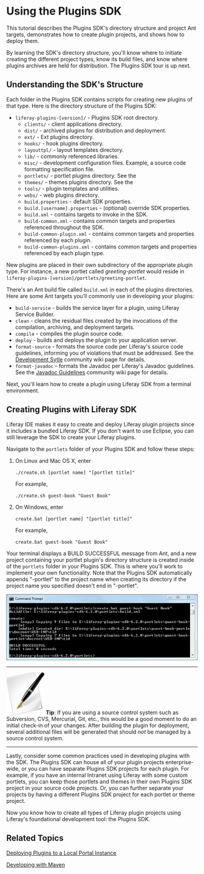 # Using the Plugins SDK [](id=using-the-plugins-sdk-lp-6-2-develop-tutorial)

This tutorial describes the Plugins SDK's directory structure and project Ant
targets, demonstrates how to create plugin projects, and shows how to deploy
them. 

By learning the SDK's directory structure, you'll know where to initiate
creating the different project types, know its build files, and know where
plugins archives are held for distribution. The Plugins SDK tour is up next. 

## Understanding the SDK's Structure

Each folder in the Plugins SDK contains scripts for creating new plugins of that
type. Here is the directory structure of the Plugins SDK: 

- `liferay-plugins-[version]/` - Plugins SDK root directory. 
    - `clients/` - client applications directory. 
    - `dist/` - archived plugins for distribution and deployment. 
    - `ext/` - Ext plugins directory. <!-- TODO See the [Ext Plugins
    tutorial](http://www.liferay.com) for details.--> 
    - `hooks/` - hook plugins directory. <!-- TODO See the [Hook Plugins
    tutorial](http://www.liferay.com) for details.--> 
    - `layouttpl/` - layout templates directory. <!-- TODO See the [Layout
    Templates tutorial](http://www.liferay.com) for details.-->  
    - `lib/` - commonly referenced libraries. 
    - `misc/` - development configuration files. Example, a source code
      formatting specification file. 
    - `portlets/` - portlet plugins directory. See the <!-- TODO [Portlets
    tutorial](http://www.liferay.com) for details. -->
    - `themes/` - themes plugins directory. See the <!-- TODO [Themes
    tutorial](http://www.liferay.com) for details.--> 
    - `tools/` - plugin templates and utilities. 
    - `webs/` - web plugins directory. 
    - `build.properties` - default SDK properties. 
    - `build.[username].properties` - (optional) override SDK properties. 
    - `build.xml` - contains targets to invoke in the SDK. 
    - `build-common.xml` - contains common targets and properties referenced
      throughout the SDK. 
    - `build-common-plugin.xml` - contains common targets and properties
      referenced by each plugin. 
    - `build-common-plugins.xml` - contains common targets and properties
      referenced by each plugin type. 

New plugins are placed in their own subdirectory of the appropriate plugin type.
For instance, a new portlet called *greeting-portlet* would reside in
`liferay-plugins-[version]/portlets/greeting-portlet`. 

There's an Ant build file called `build.xml` in each of the plugins
directories. Here are some Ant targets you'll commonly use in developing your
plugins: 

- `build-service` - builds the service layer for a plugin, using Liferay Service
  Builder. 
- `clean` - cleans the residual files created by the invocations of the
  compilation, archiving, and deployment targets. 
- `compile` - compiles the plugin source code. 
- `deploy` - builds and deploys the plugin to your application server. 
- `format-source` - formats the source code per Liferay's source code
  guidelines, informing you of violations that must be addressed. See the
  [Development Sytle](http://www.liferay.com/community/wiki/-/wiki/Main/Development+Style#section-Development+Style-Format+Source)
  community wiki page for details. 
- `format-javadoc` - formats the Javadoc per Liferay's Javadoc guidelines. See
  the [Javadoc Guidelines](http://www.liferay.com/community/wiki/-/wiki/Main/Javadoc+Guidelines)
  community wiki page for details.

Next, you'll learn how to create a plugin using Liferay SDK from a terminal
environment. 

## Creating Plugins with Liferay SDK

Liferay IDE makes it easy to create and deploy Liferay plugin projects since it
includes a bundled Liferay SDK. If you don't want to use Eclipse, you can still
leverage the SDK to create your Liferay plugins. 

Navigate to the `portlets` folder of your Plugins SDK and follow these steps: 

1.  On Linux and Mac OS X, enter

        ./create.sh [portlet name] "[portlet title]"

    For example,

        ./create.sh guest-book "Guest Book"

2.  On Windows, enter

        create.bat [portlet name] "[portlet title]"

    For example,

        create.bat guest-book "Guest Book"

Your terminal displays a BUILD SUCCESSFUL message from Ant, and a new project
containing your portlet plugin's directory structure is created inside of the
`portlets` folder in your Plugins SDK. This is where you'll work to implement
your own functionality. Note that the Plugins SDK automatically appends
"-portlet" to the project name when creating its directory if the project name
you specified doesn't end in "-portlet".

![Figure 1: The Plugins SDK's Ant targets enable you to create a new plugin project with a single command.](../../images/plugins-sdk-create-project.png)

---

![Tip](../../images/tip-pen-paper.png) **Tip**: If you are using a source
control system such as Subversion, CVS, Mercurial, Git, etc., this would be a
good moment to do an initial check-in of your changes. After building the plugin
for deployment, several additional files will be generated that should *not* be
managed by a source control system. 

---

Lastly, consider some common practices used in developing plugins with the SDK.
The Plugins SDK can house all of your plugin projects enterprise-wide, or you
can have separate Plugins SDK projects for each plugin. For example, if you have
an internal Intranet using Liferay with some custom portlets, you can keep those
portlets and themes in their own Plugins SDK project in your source code
projects. Or, you can further separate your projects by having a different
Plugins SDK project for each portlet or theme project. 

<!-- Commenting out as I don't understand what's trying to be conveyed in this
paragraph. Jim

It's also possible to use the Plugins SDK as a simple cross-platform project
generator. Create a plugin project using the Plugins SDK and then copy the
resulting project folder to your IDE of choice. You'll have to manually modify
the Ant scripts of the project copy., but this process makes it possible to
create plugins with the Plugins SDK while conforming to the strict standards
some organizations have for their Java projects.
-->

Now you know how to create all types of Liferay plugin projects using Liferay's
foundational development tool: the Plugins SDK.

## Related Topics

[Deploying Plugins to a Local Portal Instance](/tutorials/-/knowledge_base/deploying-plugins-to-a-local-portal-instance-lp-6-2-develop-tutorial)

[Developing with Maven](/tutorials/-/knowledge_base/maven-lp-6-2-develop-tutorial)

